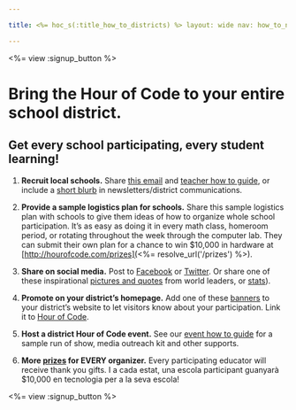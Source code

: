 ```yaml
---

title: <%= hoc_s(:title_how_to_districts) %> layout: wide nav: how_to_nav

---
```


<%= view :signup_button %>

# Bring the Hour of Code to your entire school district.

## Get every school participating, every student learning!

  1. **Recruit local schools.** Share [this email](<%= resolve_url('/resources#sample-emails') %>) and [teacher how to guide](<%= resolve_url('/resources/how-to') %>), or include a [short blurb](<%= resolve_url('/resources/stats') %>) in newsletters/district communications.

  2. **Provide a sample logistics plan for schools.** Share this sample logistics plan with schools to give them ideas of how to organize whole school participation. It’s as easy as doing it in every math class, homeroom period, or rotating throughout the week through the computer lab. They can submit their own plan for a chance to win $10,000 in hardware at [http://hourofcode.com/prizes](<%= resolve_url('/prizes') %>).

  3. **Share on social media.** Post to [Facebook](https://www.facebook.com/sharer/sharer.php?u=http%3A%2F%2Fhourofcode.com%2Fus) or [Twitter](https://twitter.com/intent/tweet?url=http%3A%2F%2Fhourofcode.com&text=I%27m%20participating%20in%20this%20year%27s%20%23HourOfCode%2C%20are%20you%3F%20%40codeorg&original_referer=https%3A%2F%2Fwww.google.com%2Furl%3Fq%3Dhttps%253A%252F%252Ftwitter.com%252Fshare%253Fhashtags%253D%2526amp%253Brelated%253Dcodeorg%2526amp%253Btext%253DI%252527m%252Bparticipating%252Bin%252Bthis%252Byear%252527s%252B%252523HourOfCode%25252C%252Bare%252Byou%25253F%252B%252540codeorg%2526amp%253Burl%253Dhttp%25253A%25252F%25252Fhourofcode.com%26sa%3DD%26sntz%3D1%26usg%3DAFQjCNE1GLTUbKZfMlEh9Aj5w0iswz6PYQ&related=codeorg&hashtags=). Or share one of these inspirational [pictures and quotes](<%= resolve_url('/resources#social') %>) from world leaders, or [stats](<%= resolve_url('/resources/stats') %>)).

  4. **Promote on your district’s homepage.** Add one of these [banners](<%= resolve_url('/resources#banners') %>) to your district’s website to let visitors know about your participation. Link it to [Hour of Code](<%= resolve_url('/') %>).

  5. **Host a district Hour of Code event.** See our [event how to guide](<%= resolve_url('/resources/how-to-events') %>) for a sample run of show, media outreach kit and other supports.

  6. **More [prizes](<%= resolve_url('/prizes') %>) for EVERY organizer.** Every participating educator will receive thank you gifts. I a cada estat, una escola participant guanyarà $10,000 en tecnologia per a la seva escola!

<%= view :signup_button %>